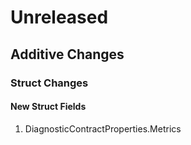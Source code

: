 # Unreleased

## Additive Changes

### Struct Changes

#### New Struct Fields

1. DiagnosticContractProperties.Metrics
